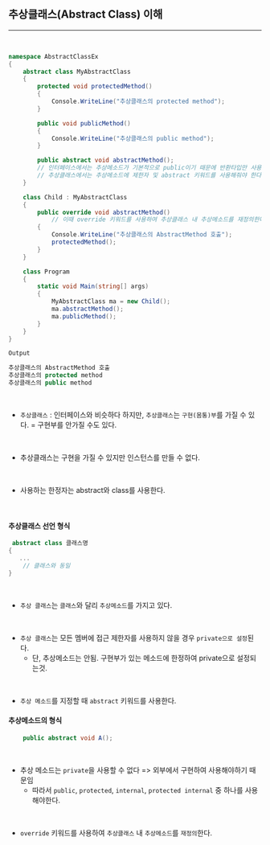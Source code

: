 ## 추상클래스(Abstract Class) 이해
----------------------------------------------------------------

<br />

```csharp
namespace AbstractClassEx
{
    abstract class MyAbstractClass
    {
        protected void protectedMethod()
        {
            Console.WriteLine("추상클래스의 protected method");
        }

        public void publicMethod()
        {
            Console.WriteLine("추상클래스의 public method");
        }

        public abstract void abstractMethod();
        // 인터페이스에서는 추상메소드가 기본적으로 public이기 때문에 반환타입만 사용했지만 
        // 추상클래스에서는 추상메소드에 제한자 및 abstract 키워드를 사용해줘야 한다.
    }

    class Child : MyAbstractClass
    {
        public override void abstractMethod() 
            // 이때 override 키워드를 사용하여 추상클래스 내 추상메소드를 재정의한다.
        {
            Console.WriteLine("추상클래스의 AbstractMethod 호출");
            protectedMethod();
        }
    }

    class Program
    {
        static void Main(string[] args)
        {
            MyAbstractClass ma = new Child();
            ma.abstractMethod();
            ma.publicMethod();
        }
    }
}
```
```java
Output

추상클래스의 AbstractMethod 호출
추상클래스의 protected method
추상클래스의 public method
```

<br />

- `추상클래스` : 인터페이스와 비슷하다 하지만, `추상클래스`는 `구현(몸통)부`를 가질 수 있다. = 구현부를 안가질 수도 있다. 

<br />

- 추상클래스는 구현을 가질 수 있지만 인스턴스를 만들 수 없다.

<br />

- 사용하는 한정자는 abstract와 class를 사용한다.


<br />


#### 추상클래스 선언 형식

```csharp
 abstract class 클래스명 
{
   ...
    // 클래스와 동일
}
```

<br />


- `추상 클래스`는 `클래스`와 달리 `추상메소드`를 가지고 있다.

<br />

- `추상 클래스`는 모든 멤버에 접근 제한자를 사용하지 않을 경우 `private으로 설정`된다.
  - 단, 추상메소드는 안됨. 구현부가 있는 메소드에 한정하여 private으로 설정되는것.

<br />

- `추상 메소드`를 지정할 때 `abstract` 키워드를 사용한다. 

#### 추상메소드의 형식 

```csharp
    public abstract void A();
```

<br />


- 추상 메소드는 `private`을 사용할 수 없다 => 외부에서 구현하여 사용해야하기 때문임
    - 따라서 `public`, `protected`, `internal`, `protected internal` 중 하나를 사용해야한다.

<br />

- `override` 키워드를 사용하여 `추상클래스` 내 `추상메소드`를 `재정의`한다.